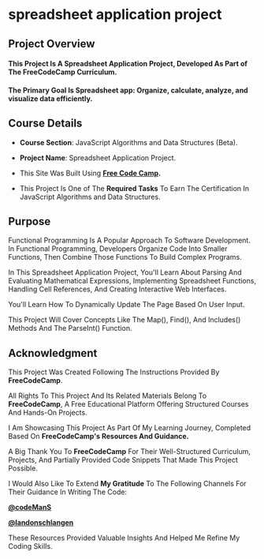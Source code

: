 # **spreadsheet application project**

## **Project Overview**

#### This Project Is A **Spreadsheet Application Project**, Developed As Part of The FreeCodeCamp Curriculum. 

#### The Primary Goal Is Spreadsheet app: Organize, calculate, analyze, and visualize data efficiently.

## **Course Details**

+ **Course Section**: JavaScript Algorithms and Data Structures (Beta).
  
+ **Project Name**: Spreadsheet Application Project.
  
+ This Site Was Built Using **[Free Code Camp](https://www.freecodecamp.org/).**
  
+ This Project Is One of The **Required Tasks** To Earn The Certification In JavaScript Algorithms and Data Structures.

## **Purpose**

Functional Programming Is A Popular Approach To Software Development. In Functional Programming, Developers Organize Code Into Smaller Functions, Then Combine Those Functions To Build Complex Programs.  

In This Spreadsheet Application Project, You'll Learn About Parsing And Evaluating Mathematical Expressions, Implementing Spreadsheet Functions, Handling Cell References, And Creating Interactive Web Interfaces. 

You'll Learn How To Dynamically Update The Page Based On User Input.  

This Project Will Cover Concepts Like The Map(), Find(), And Includes() Methods And The ParseInt() Function.  

## **Acknowledgment**

This Project Was Created Following The Instructions Provided By **FreeCodeCamp**.

All Rights To This Project And Its Related Materials Belong To **FreeCodeCamp**, A Free Educational Platform Offering Structured Courses And Hands-On Projects.

I Am Showcasing This Project As Part Of My Learning Journey, Completed Based On **FreeCodeCamp's Resources And Guidance.**

A Big Thank You To **FreeCodeCamp** For Their Well-Structured Curriculum, Projects, And Partially Provided Code Snippets That Made This Project Possible.

I Would Also Like To Extend **My Gratitude** To The Following Channels For Their Guidance In Writing The Code:

**[@codeManS](https://www.youtube.com/@codeManS)**

**[@landonschlangen](https://www.youtube.com/@landonschlangen)**

These Resources Provided Valuable Insights And Helped Me Refine My Coding Skills.






